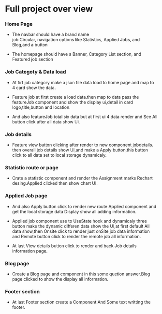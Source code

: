 # Full project over view
### Home Page
- The navbar should have a brand name  
job Circular, navigation options like Statistics, Applied Jobs, and Blog,and a button
 * The homepage should have a Banner, Category List section, and Featured job
section
### Job Categoty & Data load
 * At firt job category make a json file  data load to home page and map to 4 card show the data.
 - Feature job at first create a load data.then map to data pass the featureJob component and show the display ui,detail in card logo,title,button and location.
 * And also featureJob total six data but at first ui 4 data render and See All button click after all data show Ui.

### Job details
 * Feature view button clicking after render to new component jobdetails. then  overall job details show  UI,and make a Apply button,this button click to all data set to local storage dynamicaly.

### Statistic route or page
* Crate a statistic component and render the Assignment marks Rechart desing.Applied clicked then show chart UI.
### Applied Job page

* And also Apply button click to render new route Applied component and get the local storage data Display show all adding information.

* Applied job component use to UseState hook and dynamicaly three button make the dynamic differen data show the UI,at first default All data show,then Onsite click to render just onSite job data information and Remote button click to render the remote job all information.

* At last View details button click to render and back Job details information page.


### Blog page 
* Create a Blog page and component in this some quetion answer.Blog page clicked to show the display all information.
### Footer  section
 * At last Footer section create a Component And Some text writting the footer.


